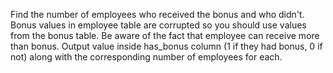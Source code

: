 Find the number of employees who received the bonus and who didn't. Bonus values in employee table are corrupted so you should use  values from the bonus table. Be aware of the fact that employee can receive more than bonus.
Output value inside has_bonus column (1 if they had bonus, 0 if not) along with the corresponding number of employees for each.